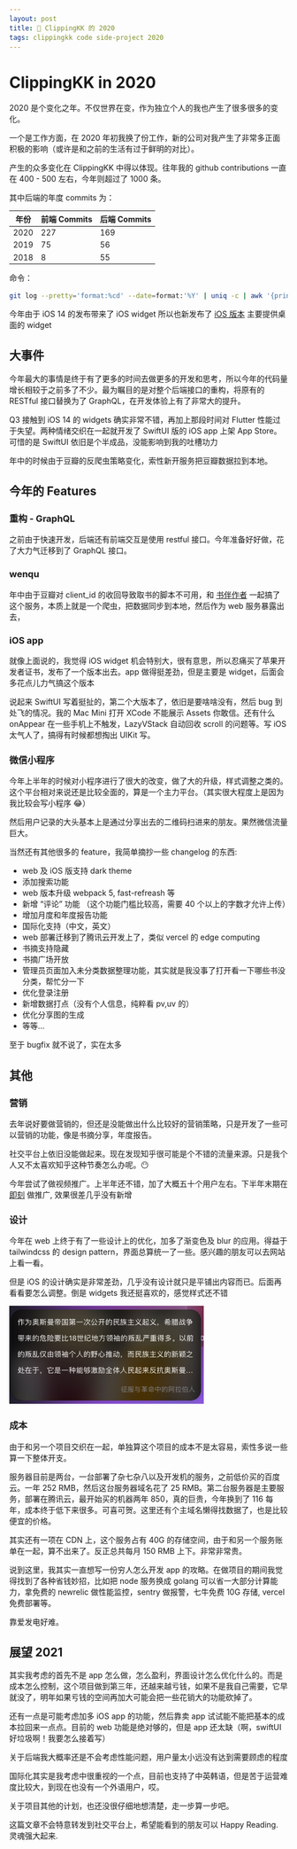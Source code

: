 ```yaml
---
layout: post
title: 📘 ClippingKK 的 2020
tags: clippingkk code side-project 2020
---
```


# ClippingKK in 2020

2020 是个变化之年。不仅世界在变，作为独立个人的我也产生了很多很多的变化。

一个是工作方面，在 2020 年初我换了份工作，新的公司对我产生了非常多正面积极的影响（或许是和之前的生活有过于鲜明的对比）。

产生的众多变化在 ClippingKK 中得以体现。往年我的 github contributions 一直在 400 - 500 左右，今年则超过了 1000 条。

其中后端的年度 commits 为：

| 年份 | 前端 Commits | 后端 Commits |
|------|--------------|--------------|
| 2020 | 227          | 169          |
| 2019 | 75           | 56           |
| 2018 | 8            | 55           |

命令：

```bash
git log --pretty='format:%cd' --date=format:'%Y' | uniq -c | awk '{print "Year: "$2", commits: "$1}’
```

今年由于 iOS 14 的发布带来了 iOS widget 所以也新发布了 [iOS 版本](https://apps.apple.com/us/app/clippingkk/id1537830952) 主要提供桌面的 widget

## 大事件

今年最大的事情是终于有了更多的时间去做更多的开发和思考，所以今年的代码量增长相较于之前多了不少。最为瞩目的是对整个后端接口的重构，将原有的 RESTful 接口替换为了 GraphQL，在开发体验上有了非常大的提升。

Q3 接触到 iOS 14 的 widgets 确实非常不错，再加上那段时间对 Flutter 性能过于失望。两种情绪交织在一起就开发了 SwiftUI 版的 iOS app 上架 App Store。可惜的是 SwiftUI 依旧是个半成品，没能影响到我的吐槽功力

年中的时候由于豆瓣的反爬虫策略变化，索性新开服务把豆瓣数据拉到本地。

## 今年的 Features

### 重构 - GraphQL

之前由于快速开发，后端还有前端交互是使用 restful 接口。今年准备好好做，花了大力气迁移到了 GraphQL 接口。

### wenqu

年中由于豆瓣对 client_id 的收回导致取书的脚本不可用，和 [书伴作者](https://www.coolapk.com/apk/com.merpyzf.xmnote) 一起搞了这个服务，本质上就是一个爬虫，把数据同步到本地，然后作为 web 服务暴露出去，

### iOS app

就像上面说的，我觉得 iOS widget 机会特别大，很有意思，所以忍痛买了苹果开发者证书，发布了一个版本出去。app 做得挺差劲，但是主要是 widget，后面会多花点儿力气搞这个版本

说起来 SwiftUI 写着挺扯的，第二个大版本了，依旧是要啥啥没有，然后 bug 到处飞的情况。我的 Mac Mini 打开 XCode 不能展示 Assets 你敢信。还有什么 onAppear 在一些手机上不触发，LazyVStack 自动回收 scroll 的问题等。写 iOS 太气人了，搞得有时候都想掏出 UIKit 写。

### 微信小程序

今年上半年的时候对小程序进行了很大的改变，做了大的升级，样式调整之类的。这个平台相对来说还是比较全面的，算是一个主力平台。（其实很大程度上是因为我比较会写小程序 😂）

然后用户记录的大头基本上是通过分享出去的二维码扫进来的朋友。果然微信流量巨大。

当然还有其他很多的 feature，我简单摘抄一些 changelog 的东西:

- web 及 iOS 版支持 dark theme
- 添加搜索功能
- web 版本升级 webpack 5, fast-refreash 等
- 新增 “评论” 功能 （这个功能门槛比较高，需要 40 个以上的字数才允许上传）
- 增加月度和年度报告功能
- 国际化支持（中文，英文）
- web 部署迁移到了腾讯云开发上了，类似 vercel 的 edge computing
- 书摘支持隐藏
- 书摘广场开放
- 管理员页面加入未分类数据整理功能，其实就是我没事了打开看一下哪些书没分类，帮忙分一下
- 优化登录注册
- 新增数据打点（没有个人信息，纯粹看 pv,uv 的）
- 优化分享图的生成
- 等等...

至于 bugfix 就不说了，实在太多

## 其他

### 营销

去年说好要做营销的，但还是没能做出什么比较好的营销策略，只是开发了一些可以营销的功能，像是书摘分享，年度报告。

社交平台上依旧没能做起来。现在发现知乎很可能是个不错的流量来源。只是我个人又不太喜欢知乎这种节奏怎么办呢。😶

今年尝试了做视频推广。上半年还不错，加了大概五十个用户左右。下半年末期在 [即刻](https://web.okjike.com/u/20965c29-1f92-4df8-9107-45043db29278) 做推广, 效果很差几乎没有新增

### 设计

今年在 web 上终于有了一些设计上的优化，加多了渐变色及 blur 的应用。得益于 tailwindcss 的 design pattern，界面总算统一了一些。感兴趣的朋友可以去网站上看一看。

但是 iOS 的设计确实是非常差劲，几乎没有设计就只是平铺出内容而已。后面再看看要怎么调整。倒是 widgets 我还挺喜欢的，感觉样式还不错

![ios-widget](/dist/2021-01-04-clippingkk-ios-widget.png)

### 成本

由于和另一个项目交织在一起，单独算这个项目的成本不是太容易，索性多说一些算一下整体开支。

服务器目前是两台，一台部署了杂七杂八以及开发机的服务，之前低价买的百度云。一年 252 RMB，然后这台服务器域名花了 25 RMB。第二台服务器是主要服务，部署在腾讯云，最开始买的机器两年 850，真的巨贵，今年换到了 116 每年，成本终于低下来很多。可喜可贺。这里还有个主域名懒得找数据了，也是比较便宜的价格。

其实还有一项在 CDN 上，这个服务占有 40G 的存储空间，由于和另一个服务账单在一起，算不出来了。反正总共每月 150 RMB 上下。非常非常贵。

说到这里，我其实一直想写一份穷人怎么开发 app 的攻略。在做项目的期间我觉得找到了各种省钱妙招，比如把 node 服务换成 golang 可以省一大部分计算能力，拿免费的 newrelic 做性能监控，sentry 做报警，七牛免费 10G 存储, vercel 免费部署等。

靠爱发电好难。

## 展望 2021

其实我考虑的首先不是 app 怎么做，怎么盈利，界面设计怎么优化什么的。而是成本怎么控制，这个项目做到第三年，还越来越亏钱，如果不是我自己需要，它早就没了，明年如果亏钱的空间再加大可能会把一些花销大的功能砍掉了。

还有一点是可能考虑加多 iOS app 的功能，然后靠卖 app 试试能不能把基本的成本拉回来一点点。目前的 web 功能是绝对够的，但是 app 还太缺（啊，swiftUI 好垃圾啊！我要怎么接着写）

关于后端我大概率还是不会考虑性能问题，用户量太小远没有达到需要顾虑的程度

国际化其实是我考虑中很重视的一个点，目前也支持了中英韩语，但是苦于运营难度比较大，到现在也没有一个外语用户，哎。

关于项目其他的计划，也还没很仔细地想清楚，走一步算一步吧。

这篇文章不会特意转发到社交平台上，希望能看到的朋友可以 Happy Reading. 灵魂强大起来.

